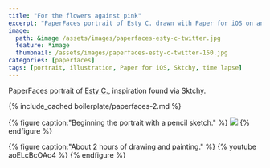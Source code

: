 ```yaml
---
title: "For the flowers against pink"
excerpt: "PaperFaces portrait of Esty C. drawn with Paper for iOS on an iPad."
image: 
  path: &image /assets/images/paperfaces-esty-c-twitter.jpg 
  feature: *image
  thumbnail: /assets/images/paperfaces-esty-c-twitter-150.jpg
categories: [paperfaces]
tags: [portrait, illustration, Paper for iOS, Sktchy, time lapse]
---
```


PaperFaces portrait of [Esty C.](http://sktchy.com/WfStFC ), inspiration found via Sktchy.

{% include_cached boilerplate/paperfaces-2.md %}

{% figure caption:"Beginning the portrait with a pencil sketch." %}
[![](/assets/images/paperfaces-esty-c-process-1-750.jpg)](/assets/images/paperfaces-esty-c-process-1-lg.jpg)
{% endfigure %}

{% figure caption:"About 2 hours of drawing and painting." %}
{% youtube aoELcBcOAo4 %}
{% endfigure %}

